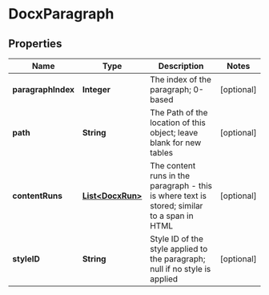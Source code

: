 
# DocxParagraph

## Properties
Name | Type | Description | Notes
------------ | ------------- | ------------- | -------------
**paragraphIndex** | **Integer** | The index of the paragraph; 0-based |  [optional]
**path** | **String** | The Path of the location of this object; leave blank for new tables |  [optional]
**contentRuns** | [**List&lt;DocxRun&gt;**](DocxRun.md) | The content runs in the paragraph - this is where text is stored; similar to a span in HTML |  [optional]
**styleID** | **String** | Style ID of the style applied to the paragraph; null if no style is applied |  [optional]



